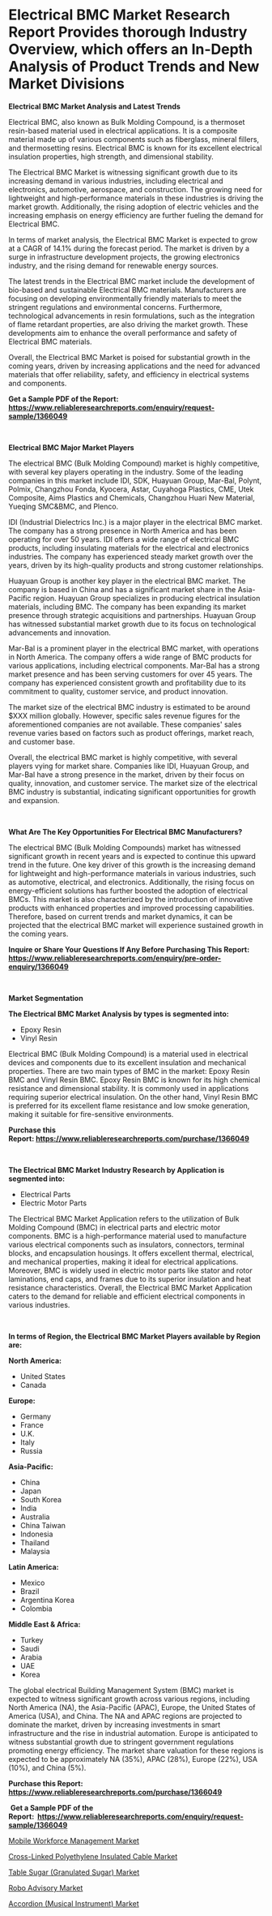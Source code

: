 <p><h1>Electrical BMC Market Research Report Provides thorough Industry Overview, which offers an In-Depth Analysis of Product Trends and New Market Divisions</h1></p><p><strong>Electrical BMC Market Analysis and Latest Trends</strong></p>
<p><p>Electrical BMC, also known as Bulk Molding Compound, is a thermoset resin-based material used in electrical applications. It is a composite material made up of various components such as fiberglass, mineral fillers, and thermosetting resins. Electrical BMC is known for its excellent electrical insulation properties, high strength, and dimensional stability.</p><p>The Electrical BMC Market is witnessing significant growth due to its increasing demand in various industries, including electrical and electronics, automotive, aerospace, and construction. The growing need for lightweight and high-performance materials in these industries is driving the market growth. Additionally, the rising adoption of electric vehicles and the increasing emphasis on energy efficiency are further fueling the demand for Electrical BMC.</p><p>In terms of market analysis, the Electrical BMC Market is expected to grow at a CAGR of 14.1% during the forecast period. The market is driven by a surge in infrastructure development projects, the growing electronics industry, and the rising demand for renewable energy sources.</p><p>The latest trends in the Electrical BMC market include the development of bio-based and sustainable Electrical BMC materials. Manufacturers are focusing on developing environmentally friendly materials to meet the stringent regulations and environmental concerns. Furthermore, technological advancements in resin formulations, such as the integration of flame retardant properties, are also driving the market growth. These developments aim to enhance the overall performance and safety of Electrical BMC materials.</p><p>Overall, the Electrical BMC Market is poised for substantial growth in the coming years, driven by increasing applications and the need for advanced materials that offer reliability, safety, and efficiency in electrical systems and components.</p></p>
<p><strong>Get a Sample PDF of the Report:&nbsp; <a href="https://www.reliableresearchreports.com/enquiry/request-sample/1366049">https://www.reliableresearchreports.com/enquiry/request-sample/1366049</a></strong></p>
<p>&nbsp;</p>
<p><strong>Electrical BMC Major Market Players</strong></p>
<p><p>The electrical BMC (Bulk Molding Compound) market is highly competitive, with several key players operating in the industry. Some of the leading companies in this market include IDI, SDK, Huayuan Group, Mar-Bal, Polynt, Polmix, Changzhou Fonda, Kyocera, Astar, Cuyahoga Plastics, CME, Utek Composite, Aims Plastics and Chemicals, Changzhou Huari New Material, Yueqing SMC&BMC, and Plenco.</p><p>IDI (Industrial Dielectrics Inc.) is a major player in the electrical BMC market. The company has a strong presence in North America and has been operating for over 50 years. IDI offers a wide range of electrical BMC products, including insulating materials for the electrical and electronics industries. The company has experienced steady market growth over the years, driven by its high-quality products and strong customer relationships.</p><p>Huayuan Group is another key player in the electrical BMC market. The company is based in China and has a significant market share in the Asia-Pacific region. Huayuan Group specializes in producing electrical insulation materials, including BMC. The company has been expanding its market presence through strategic acquisitions and partnerships. Huayuan Group has witnessed substantial market growth due to its focus on technological advancements and innovation.</p><p>Mar-Bal is a prominent player in the electrical BMC market, with operations in North America. The company offers a wide range of BMC products for various applications, including electrical components. Mar-Bal has a strong market presence and has been serving customers for over 45 years. The company has experienced consistent growth and profitability due to its commitment to quality, customer service, and product innovation.</p><p>The market size of the electrical BMC industry is estimated to be around $XXX million globally. However, specific sales revenue figures for the aforementioned companies are not available. These companies' sales revenue varies based on factors such as product offerings, market reach, and customer base.</p><p>Overall, the electrical BMC market is highly competitive, with several players vying for market share. Companies like IDI, Huayuan Group, and Mar-Bal have a strong presence in the market, driven by their focus on quality, innovation, and customer service. The market size of the electrical BMC industry is substantial, indicating significant opportunities for growth and expansion.</p></p>
<p>&nbsp;</p>
<p><strong>What Are The Key Opportunities For Electrical BMC Manufacturers?</strong></p>
<p><p>The electrical BMC (Bulk Molding Compounds) market has witnessed significant growth in recent years and is expected to continue this upward trend in the future. One key driver of this growth is the increasing demand for lightweight and high-performance materials in various industries, such as automotive, electrical, and electronics. Additionally, the rising focus on energy-efficient solutions has further boosted the adoption of electrical BMCs. This market is also characterized by the introduction of innovative products with enhanced properties and improved processing capabilities. Therefore, based on current trends and market dynamics, it can be projected that the electrical BMC market will experience sustained growth in the coming years.</p></p>
<p><strong>Inquire or Share Your Questions If Any Before Purchasing This Report: <a href="https://www.reliableresearchreports.com/enquiry/pre-order-enquiry/1366049">https://www.reliableresearchreports.com/enquiry/pre-order-enquiry/1366049</a></strong></p>
<p>&nbsp;</p>
<p><strong>Market Segmentation</strong></p>
<p><strong>The Electrical BMC Market Analysis by types is segmented into:</strong></p>
<p><ul><li>Epoxy Resin</li><li>Vinyl Resin</li></ul></p>
<p><p>Electrical BMC (Bulk Molding Compound) is a material used in electrical devices and components due to its excellent insulation and mechanical properties. There are two main types of BMC in the market: Epoxy Resin BMC and Vinyl Resin BMC. Epoxy Resin BMC is known for its high chemical resistance and dimensional stability. It is commonly used in applications requiring superior electrical insulation. On the other hand, Vinyl Resin BMC is preferred for its excellent flame resistance and low smoke generation, making it suitable for fire-sensitive environments.</p></p>
<p><strong>Purchase this Report:&nbsp;<a href="https://www.reliableresearchreports.com/purchase/1366049">https://www.reliableresearchreports.com/purchase/1366049</a></strong></p>
<p>&nbsp;</p>
<p><strong>The Electrical BMC Market Industry Research by Application is segmented into:</strong></p>
<p><ul><li>Electrical Parts</li><li>Electric Motor Parts</li></ul></p>
<p><p>The Electrical BMC Market Application refers to the utilization of Bulk Molding Compound (BMC) in electrical parts and electric motor components. BMC is a high-performance material used to manufacture various electrical components such as insulators, connectors, terminal blocks, and encapsulation housings. It offers excellent thermal, electrical, and mechanical properties, making it ideal for electrical applications. Moreover, BMC is widely used in electric motor parts like stator and rotor laminations, end caps, and frames due to its superior insulation and heat resistance characteristics. Overall, the Electrical BMC Market Application caters to the demand for reliable and efficient electrical components in various industries.</p></p>
<p>&nbsp;</p>
<p><strong>In terms of Region, the Electrical BMC Market Players available by Region are:</strong></p>
<p>
    <p> <strong> North America: </strong>
        <ul>
            <li>United States</li>
            <li>Canada</li>
        </ul>
        </p> 
    <p> <strong> Europe: </strong>
        <ul>
            <li>Germany</li>
            <li>France</li>
            <li>U.K.</li>
            <li>Italy</li>
            <li>Russia</li>
        </ul>
        </p> 
    <p> <strong> Asia-Pacific: </strong>
        <ul>
            <li>China</li>
            <li>Japan</li>
            <li>South Korea</li>
            <li>India</li>
            <li>Australia</li>
            <li>China Taiwan</li>
            <li>Indonesia</li>
            <li>Thailand</li>
            <li>Malaysia</li>
        </ul>
        </p> 
    <p> <strong> Latin America: </strong>
        <ul>
            <li>Mexico</li>
            <li>Brazil</li>
            <li>Argentina Korea</li>
            <li>Colombia</li>
        </ul>
        </p> 
    <p> <strong> Middle East & Africa: </strong>
        <ul>
            <li>Turkey</li>
            <li>Saudi</li>
            <li>Arabia</li>
            <li>UAE</li>
            <li>Korea</li>
        </ul>
    </p>
    </p>
<p><p>The global electrical Building Management System (BMC) market is expected to witness significant growth across various regions, including North America (NA), the Asia-Pacific (APAC), Europe, the United States of America (USA), and China. The NA and APAC regions are projected to dominate the market, driven by increasing investments in smart infrastructure and the rise in industrial automation. Europe is anticipated to witness substantial growth due to stringent government regulations promoting energy efficiency. The market share valuation for these regions is expected to be approximately NA (35%), APAC (28%), Europe (22%), USA (10%), and China (5%).</p></p>
<p><strong>Purchase this Report: <a href="https://www.reliableresearchreports.com/purchase/1366049">https://www.reliableresearchreports.com/purchase/1366049</a></strong></p>
<p>&nbsp;<strong>Get a Sample PDF of the Report:&nbsp;&nbsp;<a href="https://www.reliableresearchreports.com/enquiry/request-sample/1366049">https://www.reliableresearchreports.com/enquiry/request-sample/1366049</a></strong></p>
<p><strong></strong></p>
<p><p><a href="https://medium.com/@once.sort.get/mobile-workforce-management-market-size-cagr-trends-2024-2030-36e35def65ef">Mobile Workforce Management Market</a></p><p><a href="https://www.linkedin.com/pulse/cross-linked-polyethylene-insulated-cable-market-size-growth-fhkre/">Cross-Linked Polyethylene Insulated Cable Market</a></p><p><a href="https://www.linkedin.com/pulse/decoding-table-sugar-granulated-market-deep-dive-latest-trends-bymcc/">Table Sugar (Granulated Sugar) Market</a></p><p><a href="https://medium.com/@under.noon.tower/robo-advisory-market-size-cagr-trends-2024-2030-ecb9c46633e2">Robo Advisory Market</a></p><p><a href="https://www.linkedin.com/pulse/accordion-musical-instrument-market-size-growth-forecast-msqxf/">Accordion (Musical Instrument) Market</a></p></p>
